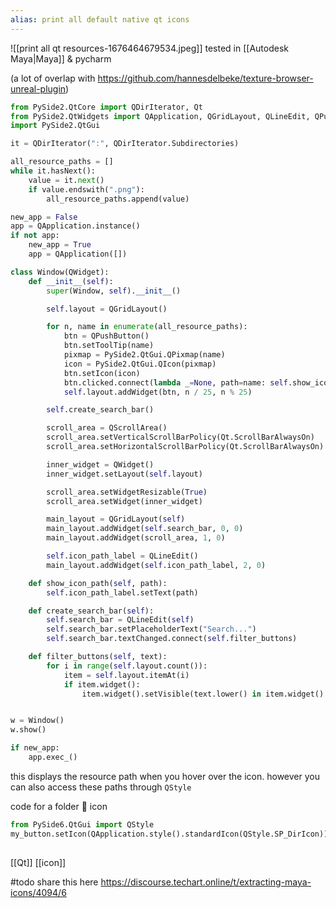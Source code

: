 ```yaml
---
alias: print all default native qt icons
---
```


![[print all qt resources-1676464679534.jpeg]]
tested in [[Autodesk Maya|Maya]] & pycharm

(a lot of overlap with https://github.com/hannesdelbeke/texture-browser-unreal-plugin)

```python
from PySide2.QtCore import QDirIterator, Qt
from PySide2.QtWidgets import QApplication, QGridLayout, QLineEdit, QPushButton, QScrollArea, QWidget
import PySide2.QtGui

it = QDirIterator(":", QDirIterator.Subdirectories)

all_resource_paths = []
while it.hasNext():
    value = it.next()
    if value.endswith(".png"):
        all_resource_paths.append(value)

new_app = False
app = QApplication.instance()
if not app:
    new_app = True
    app = QApplication([])

class Window(QWidget):
    def __init__(self):
        super(Window, self).__init__()

        self.layout = QGridLayout()

        for n, name in enumerate(all_resource_paths):
            btn = QPushButton()
            btn.setToolTip(name)
            pixmap = PySide2.QtGui.QPixmap(name)
            icon = PySide2.QtGui.QIcon(pixmap)
            btn.setIcon(icon)
            btn.clicked.connect(lambda _=None, path=name: self.show_icon_path(path))
            self.layout.addWidget(btn, n / 25, n % 25)

        self.create_search_bar()

        scroll_area = QScrollArea()
        scroll_area.setVerticalScrollBarPolicy(Qt.ScrollBarAlwaysOn)
        scroll_area.setHorizontalScrollBarPolicy(Qt.ScrollBarAlwaysOn)

        inner_widget = QWidget()
        inner_widget.setLayout(self.layout)

        scroll_area.setWidgetResizable(True)
        scroll_area.setWidget(inner_widget)

        main_layout = QGridLayout(self)
        main_layout.addWidget(self.search_bar, 0, 0)
        main_layout.addWidget(scroll_area, 1, 0)

        self.icon_path_label = QLineEdit()
        main_layout.addWidget(self.icon_path_label, 2, 0)

    def show_icon_path(self, path):
        self.icon_path_label.setText(path)

    def create_search_bar(self):
        self.search_bar = QLineEdit(self)
        self.search_bar.setPlaceholderText("Search...")
        self.search_bar.textChanged.connect(self.filter_buttons)

    def filter_buttons(self, text):
        for i in range(self.layout.count()):
            item = self.layout.itemAt(i)
            if item.widget():
                item.widget().setVisible(text.lower() in item.widget().toolTip().lower())


w = Window()
w.show()

if new_app:
    app.exec_()
```

this displays the resource path when you hover over the icon.
however you can also access these paths through `QStyle` 

code for a folder 📁 icon
```python  
from PySide6.QtGui import QStyle
my_button.setIcon(QApplication.style().standardIcon(QStyle.SP_DirIcon))
        
```
[[Qt]]
[[icon]]

#todo share this here https://discourse.techart.online/t/extracting-maya-icons/4094/6